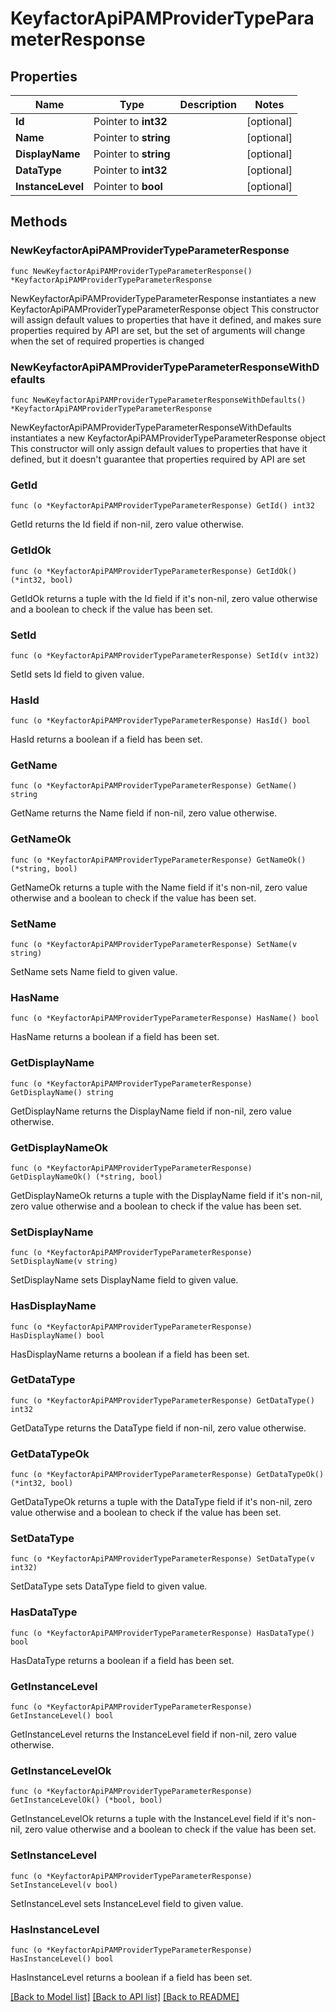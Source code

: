 # KeyfactorApiPAMProviderTypeParameterResponse

## Properties

Name | Type | Description | Notes
------------ | ------------- | ------------- | -------------
**Id** | Pointer to **int32** |  | [optional] 
**Name** | Pointer to **string** |  | [optional] 
**DisplayName** | Pointer to **string** |  | [optional] 
**DataType** | Pointer to **int32** |  | [optional] 
**InstanceLevel** | Pointer to **bool** |  | [optional] 

## Methods

### NewKeyfactorApiPAMProviderTypeParameterResponse

`func NewKeyfactorApiPAMProviderTypeParameterResponse() *KeyfactorApiPAMProviderTypeParameterResponse`

NewKeyfactorApiPAMProviderTypeParameterResponse instantiates a new KeyfactorApiPAMProviderTypeParameterResponse object
This constructor will assign default values to properties that have it defined,
and makes sure properties required by API are set, but the set of arguments
will change when the set of required properties is changed

### NewKeyfactorApiPAMProviderTypeParameterResponseWithDefaults

`func NewKeyfactorApiPAMProviderTypeParameterResponseWithDefaults() *KeyfactorApiPAMProviderTypeParameterResponse`

NewKeyfactorApiPAMProviderTypeParameterResponseWithDefaults instantiates a new KeyfactorApiPAMProviderTypeParameterResponse object
This constructor will only assign default values to properties that have it defined,
but it doesn't guarantee that properties required by API are set

### GetId

`func (o *KeyfactorApiPAMProviderTypeParameterResponse) GetId() int32`

GetId returns the Id field if non-nil, zero value otherwise.

### GetIdOk

`func (o *KeyfactorApiPAMProviderTypeParameterResponse) GetIdOk() (*int32, bool)`

GetIdOk returns a tuple with the Id field if it's non-nil, zero value otherwise
and a boolean to check if the value has been set.

### SetId

`func (o *KeyfactorApiPAMProviderTypeParameterResponse) SetId(v int32)`

SetId sets Id field to given value.

### HasId

`func (o *KeyfactorApiPAMProviderTypeParameterResponse) HasId() bool`

HasId returns a boolean if a field has been set.

### GetName

`func (o *KeyfactorApiPAMProviderTypeParameterResponse) GetName() string`

GetName returns the Name field if non-nil, zero value otherwise.

### GetNameOk

`func (o *KeyfactorApiPAMProviderTypeParameterResponse) GetNameOk() (*string, bool)`

GetNameOk returns a tuple with the Name field if it's non-nil, zero value otherwise
and a boolean to check if the value has been set.

### SetName

`func (o *KeyfactorApiPAMProviderTypeParameterResponse) SetName(v string)`

SetName sets Name field to given value.

### HasName

`func (o *KeyfactorApiPAMProviderTypeParameterResponse) HasName() bool`

HasName returns a boolean if a field has been set.

### GetDisplayName

`func (o *KeyfactorApiPAMProviderTypeParameterResponse) GetDisplayName() string`

GetDisplayName returns the DisplayName field if non-nil, zero value otherwise.

### GetDisplayNameOk

`func (o *KeyfactorApiPAMProviderTypeParameterResponse) GetDisplayNameOk() (*string, bool)`

GetDisplayNameOk returns a tuple with the DisplayName field if it's non-nil, zero value otherwise
and a boolean to check if the value has been set.

### SetDisplayName

`func (o *KeyfactorApiPAMProviderTypeParameterResponse) SetDisplayName(v string)`

SetDisplayName sets DisplayName field to given value.

### HasDisplayName

`func (o *KeyfactorApiPAMProviderTypeParameterResponse) HasDisplayName() bool`

HasDisplayName returns a boolean if a field has been set.

### GetDataType

`func (o *KeyfactorApiPAMProviderTypeParameterResponse) GetDataType() int32`

GetDataType returns the DataType field if non-nil, zero value otherwise.

### GetDataTypeOk

`func (o *KeyfactorApiPAMProviderTypeParameterResponse) GetDataTypeOk() (*int32, bool)`

GetDataTypeOk returns a tuple with the DataType field if it's non-nil, zero value otherwise
and a boolean to check if the value has been set.

### SetDataType

`func (o *KeyfactorApiPAMProviderTypeParameterResponse) SetDataType(v int32)`

SetDataType sets DataType field to given value.

### HasDataType

`func (o *KeyfactorApiPAMProviderTypeParameterResponse) HasDataType() bool`

HasDataType returns a boolean if a field has been set.

### GetInstanceLevel

`func (o *KeyfactorApiPAMProviderTypeParameterResponse) GetInstanceLevel() bool`

GetInstanceLevel returns the InstanceLevel field if non-nil, zero value otherwise.

### GetInstanceLevelOk

`func (o *KeyfactorApiPAMProviderTypeParameterResponse) GetInstanceLevelOk() (*bool, bool)`

GetInstanceLevelOk returns a tuple with the InstanceLevel field if it's non-nil, zero value otherwise
and a boolean to check if the value has been set.

### SetInstanceLevel

`func (o *KeyfactorApiPAMProviderTypeParameterResponse) SetInstanceLevel(v bool)`

SetInstanceLevel sets InstanceLevel field to given value.

### HasInstanceLevel

`func (o *KeyfactorApiPAMProviderTypeParameterResponse) HasInstanceLevel() bool`

HasInstanceLevel returns a boolean if a field has been set.


[[Back to Model list]](../README.md#documentation-for-models) [[Back to API list]](../README.md#documentation-for-api-endpoints) [[Back to README]](../README.md)


